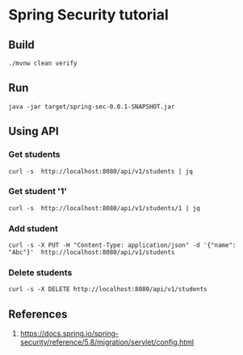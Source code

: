 # Spring Security tutorial

## Build

```shell
./mvnw clean verify
```

## Run

```shell
java -jar target/spring-sec-0.0.1-SNAPSHOT.jar
```

## Using API

### Get students

```shell
curl -s  http://localhost:8080/api/v1/students | jq
```

### Get student '1'

```shell
curl -s  http://localhost:8080/api/v1/students/1 | jq
```

### Add student

```shell
curl -s -X PUT -H "Content-Type: application/json" -d '{"name": "Abc"}'  http://localhost:8080/api/v1/students
```

### Delete students

```shell
curl -s -X DELETE http://localhost:8080/api/v1/students
```

## References

1. https://docs.spring.io/spring-security/reference/5.8/migration/servlet/config.html
